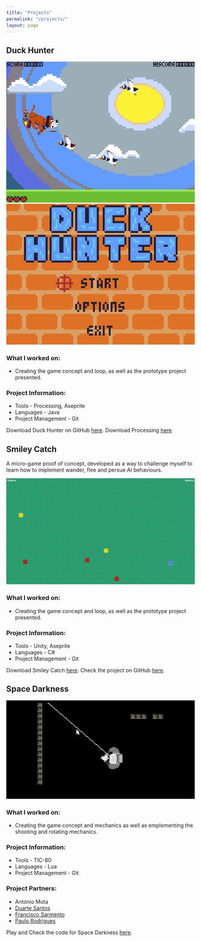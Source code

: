 ```yaml
---
title: "Projects"
permalink: "/projects/"
layout: page
---
```


## Duck Hunter

![duck1](d/duck1.png)      ![duck2](d/duck2.png)

### What I worked on:

 - Creating the game concept and loop, as well as the prototype project presented.

### Project Information:

 - Tools - Processing, Aseprite
 - Languages - Java
 - Project Management - Git

Download Duck Hunter on GitHub [here](https://github.com/migdantas/Duck_Hunter).
Download Processing [here](https://processing.org/).

## Smiley Catch

A micro-game proof of concept, developed as a way to challenge myself to learn how to implement wander, flee and persue AI behaviours.

![smiley](d/smiley.png)

### What I worked on:

 - Creating the game concept and loop, as well as the prototype project presented.

### Project Information:

 - Tools - Unity, Aseprite
 - Languages - C#
 - Project Management - Git

Download Smiley Catch [here](https://migdantas.itch.io/smileycatch).
Check the project on GitHub [here](https://github.com/migdantas/Smiley_Catch).

## Space Darkness

![space](d/space.png)


### What I worked on:

 - Creating the game concept and mechanics as well as emplementing the shooting and rotating mechanics.

### Project Information:

 - Tools - TIC-80
 - Languages - Lua
 - Project Management - Git

### Project Partners:

 - António Mota
 - [Duarte Santos](https://duarte_santos.artstation.com/)
 - [Francisco Sarmento](https://franciscosarmento7.artstation.com/)
 - [Paulo Rodrigues](https://paulorodrigues12.github.io/)

Play and Check the code for Space Darkness [here](https://tic80.com/play?cart=4132).
